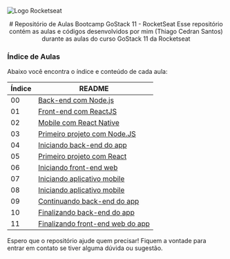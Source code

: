 ![Logo Rocketseat](https://camo.githubusercontent.com/d25397e9df01fe7882dcc1cbc96bdf052ffd7d0c/68747470733a2f2f73746f726167652e676f6f676c65617069732e636f6d2f676f6c64656e2d77696e642f626f6f7463616d702d676f737461636b2f6865616465722d6465736166696f732e706e67)

<center>
# Repositório de Aulas Bootcamp GoStack 11 - RocketSeat
Esse repositório contém as aulas e códigos desenvolvidos por mim (Thiago Cedran Santos) durante as aulas do curso GoStack 11 da Rocketseat
</center>

### Índice de Aulas

Abaixo você encontra o índice e conteúdo de cada aula:

| Índice | README |
| ------ | ------ |
| 00 | [Back-end com Node.js](https://github.com/thiagocdn/aulas-bootcamp-GoStack11-rocketseat/tree/master/00-backend-com-nodejs) |
| 01 | [Front-end com ReactJS](https://github.com/thiagocdn/aulas-bootcamp-GoStack11-rocketseat/tree/master/01-frontend-com-reactjs) |
| 02 | [Mobile com React Native](https://github.com/thiagocdn/aulas-bootcamp-GoStack11-rocketseat/tree/master/02-mobile-com-react-native) |
| 03 | [Primeiro projeto com Node.JS](https://github.com/thiagocdn/aulas-bootcamp-GoStack11-rocketseat/tree/master/03-primeiro-projeto-node) |
| 04 | [Iniciando back-end do app](https://github.com/thiagocdn/aulas-bootcamp-GoStack11-rocketseat/tree/master/04-iniciando-back-end) |
| 05 | [Primeiro projeto com React](https://github.com/thiagocdn/aulas-bootcamp-GoStack11-rocketseat/tree/master/05-primeiro-projeto-react) |
| 06 | [Iniciando front-end web](https://github.com/thiagocdn/aulas-bootcamp-GoStack11-rocketseat/tree/master/06-gobarber-web) |
| 07 | [Iniciando aplicativo mobile](https://github.com/thiagocdn/aulas-bootcamp-GoStack11-rocketseat/tree/master/07-appgobarber) |
| 08 | [Iniciando aplicativo mobile](https://github.com/thiagocdn/aulas-bootcamp-GoStack11-rocketseat/tree/master/08-arquitetura-e-testes-no-nodejs) |
| 09 | [Continuando back-end do app](https://github.com/thiagocdn/aulas-bootcamp-GoStack11-rocketseat/tree/master/09-continuando-back-end-do-app) |
| 10 | [Finalizando back-end do app](https://github.com/thiagocdn/aulas-bootcamp-GoStack11-rocketseat/tree/master/10-finalizando-back-end-do-app) |
| 11 | [Finalizando front-end web do app](https://github.com/thiagocdn/aulas-bootcamp-GoStack11-rocketseat/tree/master/11-finalizando-front-end-web-do-app) |

Espero que o repositório ajude quem precisar!
Fiquem a vontade para entrar em contato se tiver alguma dúvida ou sugestão.